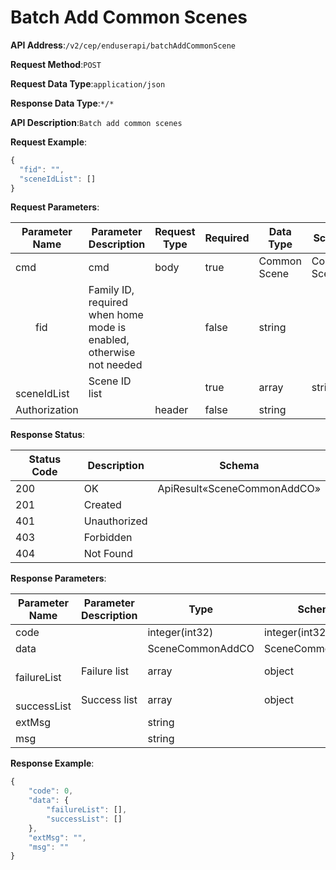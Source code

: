 # Batch Add Common Scenes


**API Address**:`/v2/cep/enduserapi/batchAddCommonScene`


**Request Method**:`POST`


**Request Data Type**:`application/json`


**Response Data Type**:`*/*`


**API Description**:`Batch add common scenes`



**Request Example**:


```javascript
{
  "fid": "",
  "sceneIdList": []
}
```


**Request Parameters**:


| Parameter Name          | Parameter Description                                    | Request Type | Required | Data Type | Schema   |
| ----------------------- | -------------------------------------------------------- | ------------ | -------- | --------- | -------- |
| cmd                     | cmd                                                      | body         | true     | Common Scene | Common Scene |
| &emsp;&emsp;fid         | Family ID, required when home mode is enabled, otherwise not needed |          | false    | string    |          |
| &emsp;&emsp;sceneIdList | Scene ID list                                            |          | true     | array     | string   |
| Authorization           |                                                          | header       | false    | string    |          |


**Response Status**:


| Status Code | Description  | Schema                      |
| ----------- | ------------ | --------------------------- |
| 200         | OK           | ApiResult«SceneCommonAddCO» |
| 201         | Created      |                             |
| 401         | Unauthorized |                             |
| 403         | Forbidden    |                             |
| 404         | Not Found    |                             |


**Response Parameters**:


| Parameter Name          | Parameter Description | Type             | Schema           |
| ----------------------- | --------------------- | ---------------- | ---------------- |
| code                    |                       | integer(int32)   | integer(int32)   |
| data                    |                       | SceneCommonAddCO | SceneCommonAddCO |
| &emsp;&emsp;failureList | Failure list          | array            | object           |
| &emsp;&emsp;successList | Success list          | array            | object           |
| extMsg                  |                       | string           |                  |
| msg                     |                       | string           |                  |


**Response Example**:
```javascript
{
	"code": 0,
	"data": {
		"failureList": [],
		"successList": []
	},
	"extMsg": "",
	"msg": ""
}
```